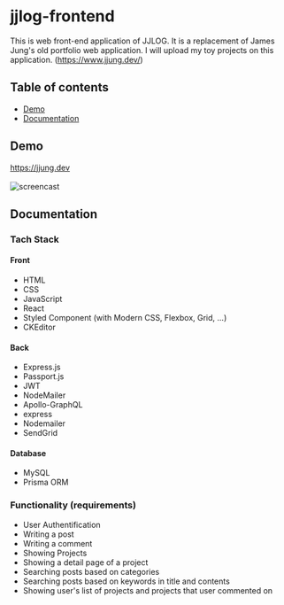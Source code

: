 # jjlog-frontend

This is web front-end application of JJLOG. It is a replacement of James Jung's old portfolio web application. I will upload my toy projects on this application. (https://www.jjung.dev/)

## Table of contents
- [Demo](#demo)
- [Documentation](#documentation)

## Demo
<https://jjung.dev><br><br>
![screencast](demo.gif)

## Documentation

### Tach Stack
#### Front
- HTML
- CSS
- JavaScript
- React
- Styled Component (with Modern CSS, Flexbox, Grid, ...)
- CKEditor

#### Back
- Express.js
- Passport.js
- JWT
- NodeMailer
- Apollo-GraphQL
- express
- Nodemailer
- SendGrid

#### Database
- MySQL
- Prisma ORM

### Functionality (requirements)
* User Authentification
* Writing a post
* Writing a comment
* Showing Projects
* Showing a detail page of a project
* Searching posts based on categories
* Searching posts based on keywords in title and contents
* Showing user's list of projects and projects that user commented on
